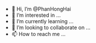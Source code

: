 - 👋 Hi, I’m @PhanHongHai
- 👀 I’m interested in ...
- 🌱 I’m currently learning ...
- 💞️ I’m looking to collaborate on ...
- 📫 How to reach me ...

<!---
PhanHongHai/PhanHongHai is a ✨ special ✨ repository because its `README.md` (this file) appears on your GitHub profile.
You can click the Preview link to take a look at your changes.
--->
